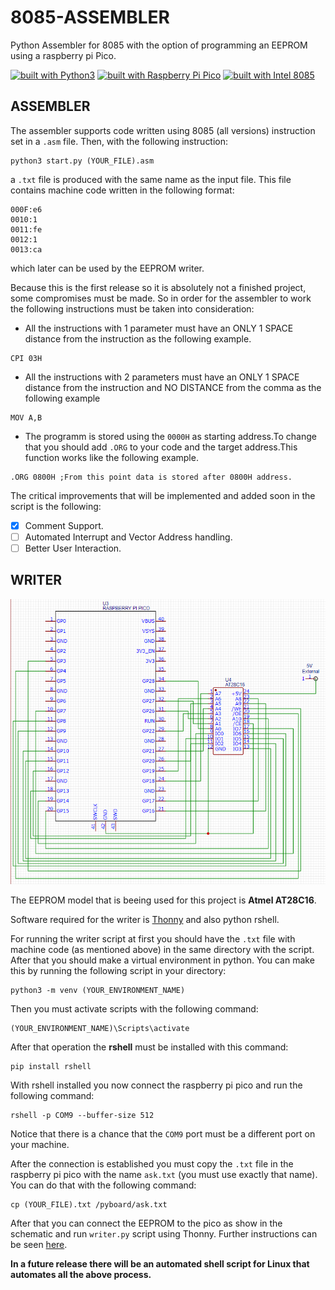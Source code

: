 # 8085-ASSEMBLER
Python Assembler for 8085 with the option of programming an EEPROM using a raspberry pi Pico.

[![built with Python3](https://img.shields.io/badge/built%20with-Python3-red.svg)](https://www.python.org/) [![built with Raspberry Pi Pico](https://img.shields.io/badge/built%20with-Raspberry%20Pi%20Pico-blue)](https://www.raspberrypi.org/products/raspberry-pi-pico/) [![built with Intel 8085](https://img.shields.io/badge/built%20with-Intel%208085-orange)](https://el.wikipedia.org/wiki/Intel_8085)

## ASSEMBLER

  The assembler supports code written using 8085 (all versions) instruction set in a ```.asm``` file. Then, with the following instruction:
```
python3 start.py (YOUR_FILE).asm
```
a ```.txt``` file is produced with the same name as the input file. This file contains machine code written in the following format:
```
000F:e6
0010:1
0011:fe
0012:1
0013:ca
```
which later can be used by the EEPROM writer.

  Because this is the first release so it is absolutely not a finished project, some compromises must be made. So in order for the assembler to work the following instructions
must be taken into consideration:
- All the instructions with 1 parameter must have an ONLY 1 SPACE distance from the instruction as the following example.
```
CPI 03H
```
- All the instructions with 2 parameters must have an ONLY 1 SPACE distance from the instruction and NO DISTANCE from the comma as the following example
```
MOV A,B
```
- The programm is stored using the ```0000H``` as starting address.To change that you should add ```.ORG``` to your code and the target address.This function works like the following example.

```
.ORG 0800H ;From this point data is stored after 0800H address.
```

The critical improvements that will be implemented and added soon in the script is the following:
- [x] Comment Support.
- [ ] Automated Interrupt and Vector Address handling.
- [ ] Better User Interaction.

## WRITER

![writer](/WRITER/sch_img.png)

The EEPROM model that is beeing used for this project is **Atmel AT28C16**.

Software required for the writer is [Thonny](https://thonny.org/) and also python rshell.
  
For running the writer script at first you should have the ```.txt``` file with machine code (as mentioned above) in the same directory with the script. After that you should
make a virtual environment in python. You can make this by running the following script in your directory:
```
python3 -m venv (YOUR_ENVIRONMENT_NAME)
```

Then you must activate scripts with the following command:
```
(YOUR_ENVIRONMENT_NAME)\Scripts\activate
```

After that operation the **rshell** must be installed with this command:
```
pip install rshell
```

With rshell installed you now connect the raspberry pi pico and run the following command:
```
rshell -p COM9 --buffer-size 512
```
Notice that there is a chance that the ```COM9``` port must be a different port on your machine.

After the connection is established you must copy the ```.txt``` file in the raspberry pi pico with the name ```ask.txt``` (you must use exactly that name).
You can do that with the following command:
```
cp (YOUR_FILE).txt /pyboard/ask.txt
```

After that you can connect the EEPROM to the pico as show in the schematic and run ```writer.py``` script using Thonny. Further instructions can be seen [here](https://www.youtube.com/watch?v=_ouzuI_ZPLs).

**In a future release there will be an automated shell script for Linux that automates all the above process.**
